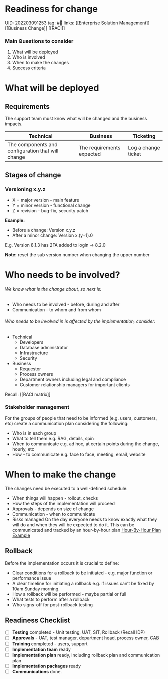 # Readiness for change
UID: 202203091253
tag: #🌲 
links: [[Enterprise Solution Management]] [[Business Change]]  [[RACI]]

### Main Questions to consider
1.  What will be deployed
2.  Who is involved
3.  When to make the changes
4.  Success criteria

# What will be deployed
## Requirements
The support team must know what will be changed and the business impacts.

|Technical|Business|Ticketing|
|----|----|----|
|The components and configuration that will change|The requirements expected|Log a change ticket|
## Stages of change
### **Versioning x.y.z**
-   X = major version - main feature
-   Y = minor version - functional change
-   Z = revision - bug-fix, security patch

**Example:**
-   Before a change: Version x.y.z
-   After a minor change: Version x.(y+1).0

E.g. Version 8.1.3 has 2FA added to login -> 8.2.0

**Note:** reset the sub version number when changing the upper number

# Who needs to be involved?
###### We know what is the change about, so next is:
-   Who needs to be involved - before, during and after
-   Communication - to whom and from whom
###### Who needs to be involved in is affected by the implementation, consider:
-   Technical
	-   Developers
	-   Database administrator
	-   Infrastructure
	-   Security
-   Business
	-   Requestor
	-   Process owners
	-   Department owners including legal and compliance
	-   Customer relationship managers for important clients

Recall: [[RACI matrix]]

### Stakeholder management
For the groups of people that need to be informed (e.g. users, customers, etc) create a communication plan considering the following:
-   Who is in each group 
-   What to tell them e.g. RAG, details, spin
-   When to communicate e.g. ad hoc, at certain points during the change, hourly, etc
-   How - to communicate e.g. face to face, meeting, email, website
      
# When to make the change
The changes need be executed to a well-defined schedule:
-   When things will happen - rollout, checks
-   How the steps of the implementation will proceed
-   Approvals - depends on size of change
-   Communication - when to communicate
-   Risks managed
On the day everyone needs to know exactly what they will do and when they will be expected to do it. 
This can be communicated and tracked by an hour-by-hour plan
[Hour-By-Hour Plan Example](https://docs.google.com/spreadsheets/d/1-TTWQOleomiUFdRzUT_JBAHZM0Ht6AT_zIDfK_nkEDQ/edit#gid=839546569)

## Rollback
Before the implementation occurs it is crucial to define:
-   Clear conditions for a rollback to be initiated - e.g. major function or performance issue
-   A clear timeline for initiating a rollback e.g. if issues can’t be fixed by 10am Sunday morning.
-   How a rollback will be performed - maybe partial or full
-   What tests to perform after a rollback
-   Who signs-off for post-rollback testing
## Readiness Checklist
- [ ]   **Testing** completed - Unit testing, UAT, SIT, Rollback (Recall IDP)
- [ ]   **Approvals** - UAT, test manager, department head, process owner, CAB
- [ ]   **Training** completed - users, support
- [ ]  **Implementation team** ready
- [ ]  **Implementation plan** ready, including rollback plan and communication plan
- [ ]  **Implementation packages** ready
- [ ]  **Communications** done.